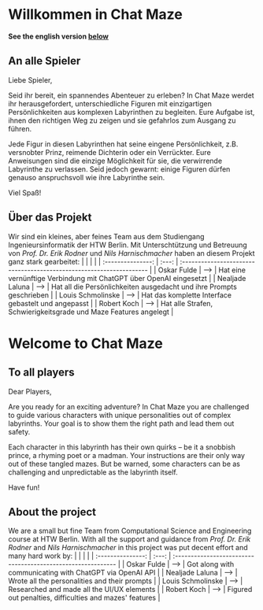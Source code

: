 # Willkommen in Chat Maze

**See the english version [below](./README.md/#welcome-to-chat-maze)**

## An alle Spieler

Liebe Spieler,

Seid ihr bereit, ein spannendes Abenteuer zu erleben? In Chat Maze werdet ihr herausgefordert, unterschiedliche Figuren mit einzigartigen Persönlichkeiten aus komplexen Labyrinthen zu begleiten. Eure Aufgabe ist, ihnen den richtigen Weg zu zeigen und sie gefahrlos zum Ausgang zu führen.

Jede Figur in diesen Labyrinthen hat seine eingene Persönlichkeit, z.B. versnobter Prinz, reimende Dichterin oder ein Verrückter. Eure Anweisungen sind die einzige Möglichkeit für sie, die verwirrende Labyrinthe zu verlassen. Seid jedoch gewarnt: einige Figuren dürfen genauso anspruchsvoll wie ihre Labyrinthe sein.

Viel Spaß!

## Über das Projekt

Wir sind ein kleines, aber feines Team aus dem Studiengang Ingenieursinformatik der HTW Berlin. Mit Unterschtützung und Betreuung von _Prof. Dr. Erik Rodner_ und _Nils Harnischmacher_ haben an diesem Projekt ganz stark gearbeitet:
|                   |       |                                                                      |
| :---------------: | :---: | :------------------------------------------------------------------- |
|    Oskar Fulde    |  -->  | Hat eine vernünftige Verbindung mit ChatGPT über OpenAI eingesetzt   |
|  Nealjade Laluna  |  -->  | Hat all die Persönlichkeiten ausgedacht und ihre Prompts geschrieben |
| Louis Schmolinske |  -->  | Hat das komplette Interface gebastelt und angepasst                  |
|    Robert Koch    |  -->  | Hat alle Strafen, Schwierigkeitsgrade und Maze Features angelegt     |

# Welcome to Chat Maze 

## To all players

Dear Players,

Are you ready for an exciting adventure? In Chat Maze you are challenged to guide various characters with unique personalities out of complex labyrinths. Your goal is to show them the right path and lead them out safety.

Each character in this labyrinth has their own quirks – be it a snobbish prince, a rhyming poet or a madman. Your instructions are their only way out of these tangled mazes. But be warned, some characters can be as challenging and unpredictable as the labyrinth itself.

Have fun!

## About the project

We are a small but fine Team from Computational Science and Engineering course at HTW Berlin. With all the support and guidance from _Prof. Dr. Erik Rodner_ and _Nils Harnischmacher_ in this project was put decent effort and many hard work by:
|                   |       |                                                              |
| :---------------: | :---: | :----------------------------------------------------------- |
|    Oskar Fulde    |  -->  | Got along with communicating with ChatGPT via OpenAI API     |
|  Nealjade Laluna  |  -->  | Wrote all the personalities and their prompts                |
| Louis Schmolinske |  -->  | Researched and made all the UI/UX elements                   |
|    Robert Koch    |  -->  | Figured out penalties, difficulties and mazes' features      |